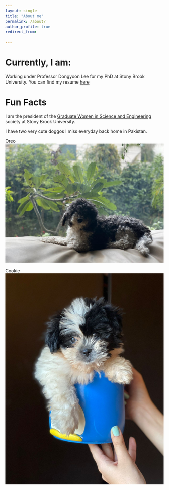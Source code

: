 ```yaml
---
layout: single
title: "About me"
permalink: /about/
author_profile: true
redirect_from:

---
```


# Currently, I am:
Working under Professor Dongyoon Lee for my PhD at Stony Brook University.
You can find my resume [here](https://aamirzainab.github.io/files/cv/Resume.pdf)

# Fun Facts
I am the president of the [Graduate Women in Science and Engineering] society at Stony Brook University.

I have two very cute doggos I miss everyday back home in Pakistan.

Oreo![Oreo](/images/Oreo.JPG "Oreo" )

Cookie![Cookie](/images/Cookie.jpg "Cookie")

[Graduate Women in Science and Engineering]:https://sbugwise.wordpress.com

